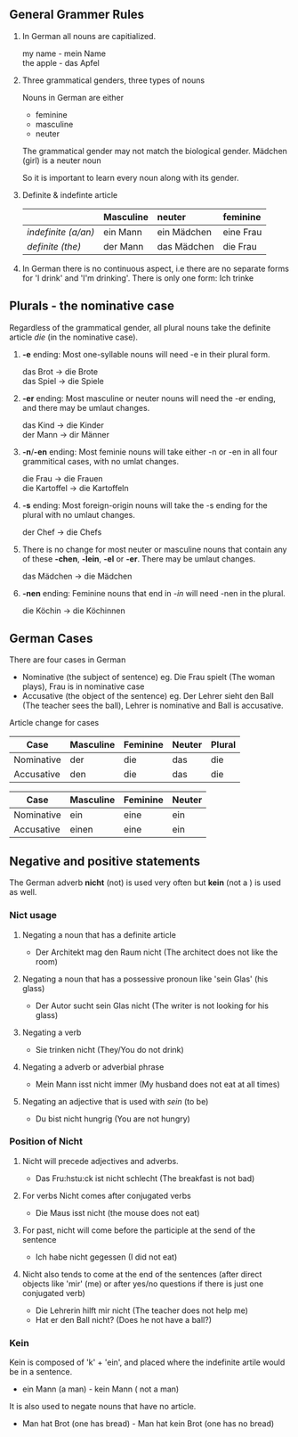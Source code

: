 ## General Grammer Rules

1. In German all nouns are capitialized. 

   my name - mein Name  
   the apple - das Apfel  

1. Three grammatical genders, three types of nouns

   Nouns in German are either
      * feminine
      * masculine
      * neuter

   The grammatical gender may not match the biological gender. Mädchen (girl) is a neuter noun

   So it is important to learn every noun along with its gender.

1. Definite & indefinte article

   |  | Masculine | neuter | feminine |
   |--|-----------|:--------|:----------|
   | *indefinite (a/an)* | ein Mann | ein Mädchen | eine Frau |
   | *definite (the)* | der Mann | das Mädchen | die Frau |


1. In German there is no continuous aspect, i.e there are no separate forms for 'I drink' and 'I'm drinking'. 
   There is only one form: Ich trinke

## Plurals - the nominative case

Regardless of the grammatical gender, all plural nouns take the definite article *die* (in the nominative case).

1. **-e** ending: Most one-syllable nouns will need  -e in their plural form.

   das Brot -> die Brote  
   das Spiel -> die Spiele  

1. **-er** ending: Most masculine or neuter nouns will need the -er ending, and there may be umlaut changes.

   das Kind -> die Kinder  
   der Mann -> dir Männer  

1. **-n**/**-en** ending: Most feminie nouns will take either  -n or -en in all four grammitical cases, with no umlat changes.

   die Frau -> die Frauen  
   die Kartoffel -> die Kartoffeln  

1. **-s** ending: Most foreign-origin nouns will take the -s ending for the plural with no umlaut changes.

   der Chef -> die Chefs

1. There is no change for most neuter or masculine nouns that contain any of these **-chen**, **-lein**, **-el** or **-er**. There may be umlaut changes.

   das Mädchen -> die Mädchen

1. **-nen** ending: Feminine nouns that end in *-in* will need -nen in the plural. 

   die Köchin -> die Köchinnen

## German Cases
There are four cases in German

* Nominative (the subject of sentence) eg. Die Frau spielt (The woman plays), Frau is in nominative case  
* Accusative (the object of the sentence) eg. Der Lehrer sieht den Ball (The teacher sees the ball), Lehrer is nominative and Ball is accusative.

Article change for cases

   | Case | Masculine | Feminine | Neuter | Plural |
   |------|-----------|----------|--------|--------|
   | Nominative | der | die | das | die |
   | Accusative | den | die | das | die |


   | Case | Masculine | Feminine | Neuter |
   |------|-----------|----------|--------|
   | Nominative | ein | eine | ein |
   | Accusative | einen | eine | ein |


## Negative and positive statements

The German adverb **nicht** (not) is used very often but **kein** (not a ) is used as well.

### Nict usage

1. Negating a noun that has a definite article
   
   * Der Architekt mag den Raum nicht (The architect does not like the room)  

1. Negating a noun that has a possessive pronoun like 'sein Glas' (his glass)

   * Der Autor sucht sein Glas nicht (The writer is not looking for his glass)  

1. Negating a verb

   * Sie trinken nicht (They/You do not drink)

1. Negating a adverb or adverbial phrase

   * Mein Mann isst nicht immer (My husband does not eat at all times)

1. Negating an adjective that is used with *sein* (to be)

   * Du bist nicht hungrig (You are not hungry)

### Position of Nicht

1. Nicht will precede adjectives and adverbs.

   * Das Fru:hstu:ck ist nicht schlecht (The breakfast is not bad)  

1. For verbs Nicht comes after conjugated verbs

   * Die Maus isst nicht (the mouse does not eat)

1. For past, nicht will come before the participle at the send of the sentence

   * Ich habe nicht gegessen (I did not eat)  

1. Nicht also tends to come at the end of the sentences (after direct objects like 'mir' (me) or after yes/no questions if there is just one conjugated verb)

   * Die Lehrerin hilft mir nicht (The teacher does not help me)  
   * Hat er den Ball nicht? (Does he not have a ball?)

### Kein

Kein is composed of 'k' + 'ein', and placed where the indefinite artile would be in a sentence. 

   * ein Mann (a man) - kein Mann ( not a man)

It is also used to negate nouns that have no article.

   * Man hat Brot (one has bread) - Man hat kein Brot (one has no bread)

   

   
